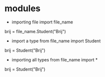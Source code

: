 # modules

* importing file
import file_name

brij = file_name.Student("Brij")

* import a type
from file_name import Student

brij = Student("Brij")

* importing all types
from file_name import *

brij = Student("Brij")


